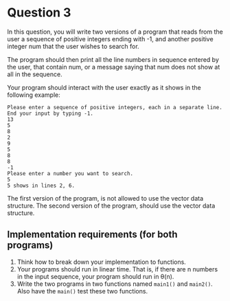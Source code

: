 # Question 3

In this question, you will write two versions of a program that reads from the 
user a sequence of positive integers ending with -1, and another positive 
integer num that the user wishes to search for.

The program should then print all the line numbers in sequence entered by the 
user, that contain num, or a message saying that num does not show at all in 
the sequence.

Your program should interact with the user exactly as it shows in the following example:

    Please enter a sequence of positive integers, each in a separate line.
    End your input by typing -1.
    13
    5
    8
    2
    9
    5
    8
    8
    -1
    Please enter a number you want to search.
    5
    5 shows in lines 2, 6.

The first version of the program, is not allowed to use the vector data structure.
The second version of the program, should use the vector data structure.

## Implementation requirements (for both programs)

1. Think how to break down your implementation to functions.
2. Your programs should run in linear time. That is, if there are n numbers in 
   the input sequence, your program should run in θ(n).
3. Write the two programs in two functions named `main1()` and `main2()`. Also 
   have the `main()` test these two functions.

